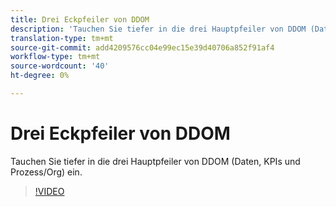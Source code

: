 ```yaml
---
title: Drei Eckpfeiler von DDOM
description: 'Tauchen Sie tiefer in die drei Hauptpfeiler von DDOM (Daten, KPIs und Prozess/Org) ein. '
translation-type: tm+mt
source-git-commit: add4209576cc04e99ec15e39d40706a852f91af4
workflow-type: tm+mt
source-wordcount: '40'
ht-degree: 0%

---
```



# Drei Eckpfeiler von DDOM

Tauchen Sie tiefer in die drei Hauptpfeiler von DDOM (Daten, KPIs und Prozess/Org) ein.

>[!VIDEO](https://video.tv.adobe.com/v/41692)
